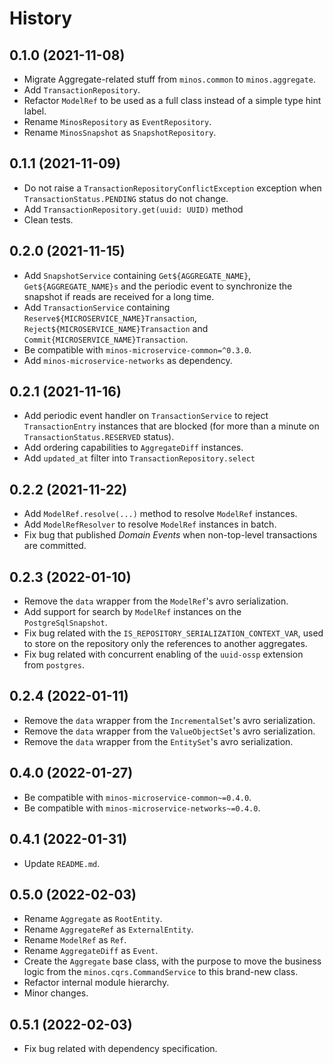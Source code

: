 # History

## 0.1.0 (2021-11-08)

* Migrate Aggregate-related stuff from `minos.common` to `minos.aggregate`.
* Add `TransactionRepository`.
* Refactor `ModelRef` to be used as a full class instead of a simple type hint label.
* Rename `MinosRepository` as `EventRepository`.
* Rename `MinosSnapshot` as `SnapshotRepository`.

## 0.1.1 (2021-11-09)

* Do not raise a `TransactionRepositoryConflictException` exception when `TransactionStatus.PENDING` status do not change.
* Add `TransactionRepository.get(uuid: UUID)` method
* Clean tests.

## 0.2.0 (2021-11-15)

* Add `SnapshotService` containing `Get${AGGREGATE_NAME}`, `Get${AGGREGATE_NAME}s` and the periodic event to synchronize the snapshot if reads are received for a long time.
* Add `TransactionService` containing `Reserve${MICROSERVICE_NAME}Transaction`, `Reject${MICROSERVICE_NAME}Transaction` and `Commit{MICROSERVICE_NAME}Transaction`.
* Be compatible with `minos-microservice-common=^0.3.0`.
* Add `minos-microservice-networks` as dependency.

## 0.2.1 (2021-11-16)

* Add periodic event handler on `TransactionService` to reject `TransactionEntry` instances that are blocked (for more than a minute on `TransactionStatus.RESERVED` status).
* Add ordering capabilities to `AggregateDiff` instances.
* Add `updated_at` filter into `TransactionRepository.select`

## 0.2.2 (2021-11-22)

* Add `ModelRef.resolve(...)` method to resolve `ModelRef` instances.
* Add `ModelRefResolver` to resolve `ModelRef` instances in batch.
* Fix bug that published *Domain Events* when non-top-level transactions are committed.

## 0.2.3 (2022-01-10)

* Remove the `data` wrapper from the `ModelRef`'s avro serialization.
* Add support for search by `ModelRef` instances on the `PostgreSqlSnapshot`.
* Fix bug related with the `IS_REPOSITORY_SERIALIZATION_CONTEXT_VAR`, used to store on the repository only the references to another aggregates.
* Fix bug related with concurrent enabling of the `uuid-ossp` extension from `postgres`.

## 0.2.4 (2022-01-11)

* Remove the `data` wrapper from the `IncrementalSet`'s avro serialization.
* Remove the `data` wrapper from the `ValueObjectSet`'s avro serialization.
* Remove the `data` wrapper from the `EntitySet`'s avro serialization.

## 0.4.0 (2022-01-27)

* Be compatible with `minos-microservice-common~=0.4.0`.
* Be compatible with `minos-microservice-networks~=0.4.0`.

## 0.4.1 (2022-01-31)

* Update `README.md`.


## 0.5.0 (2022-02-03)

* Rename `Aggregate` as `RootEntity`.
* Rename `AggregateRef` as `ExternalEntity`.
* Rename `ModelRef` as `Ref`.
* Rename `AggregateDiff` as `Event`.
* Create the `Aggregate` base class, with the purpose to move the business logic from the `minos.cqrs.CommandService` to this brand-new class.
* Refactor internal module hierarchy.
* Minor changes.

## 0.5.1 (2022-02-03)

* Fix bug related with dependency specification.
